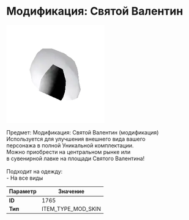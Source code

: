 # Модификация: Святой Валентин

![Item Image](../img/1765.webp?raw=true)

Предмет: Модификация: Святой Валентин (модификация)<br>Используется для улучшения внешнего вида вашего<br>персонажа в полной Уникальной комплектации.<br>Можно приобрести на центральном рынке или<br>в сувенирной лавке на площади Святого Валентина!<br><br>Подходит на одежду: <br> - На все виды<br>


| Параметр | Значение |
|----------|----------|
| **ID** | 1765 |
| **Тип** | ITEM_TYPE_MOD_SKIN |

